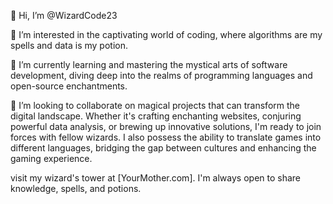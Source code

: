 👋 Hi, I’m @WizardCode23

👀 I’m interested in the captivating world of coding, where algorithms are my spells and data is my potion. 

🌱 I’m currently learning and mastering the mystical arts of software development, diving deep into the realms of programming languages and open-source enchantments.

💞️ I’m looking to collaborate on magical projects that can transform the digital landscape. Whether it's crafting enchanting websites, conjuring powerful data analysis, or brewing up innovative solutions, I'm ready to join forces with fellow wizards. I also possess the ability to translate games into different languages, bridging the gap between cultures and enhancing the gaming experience.

visit my wizard's tower at [YourMother.com]. I'm always open to share knowledge, spells, and potions.

<!---
WizardCode23/WizardCode23 is a ✨ special ✨ repository because its `README.md` (this file) appears on your GitHub profile. You can click the Preview link to take a look at your changes.
--->
